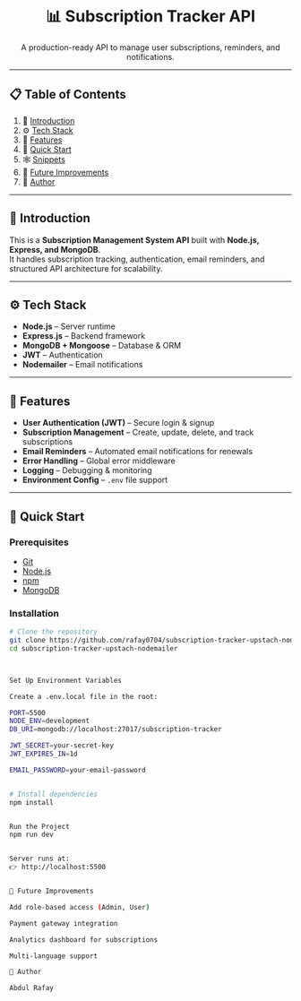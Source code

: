 <div align="center">
  <h1>📊 Subscription Tracker API</h1>
  <p>A production-ready API to manage user subscriptions, reminders, and notifications.</p>
</div>

---

## 📋 Table of Contents

1. 🤖 [Introduction](#introduction)  
2. ⚙️ [Tech Stack](#tech-stack)  
3. 🔋 [Features](#features)  
4. 🤸 [Quick Start](#quick-start)  
5. 🕸️ [Snippets](#snippets)  
6. 🚀 [Future Improvements](#future-improvements)  
7. 👤 [Author](#author)

---

## 🤖 Introduction

This is a **Subscription Management System API** built with **Node.js, Express, and MongoDB**.  
It handles subscription tracking, authentication, email reminders, and structured API architecture for scalability.

---

## ⚙️ Tech Stack

- **Node.js** – Server runtime  
- **Express.js** – Backend framework  
- **MongoDB + Mongoose** – Database & ORM  
- **JWT** – Authentication  
- **Nodemailer** – Email notifications  

---

## 🔋 Features

- **User Authentication (JWT)** – Secure login & signup  
- **Subscription Management** – Create, update, delete, and track subscriptions  
- **Email Reminders** – Automated email notifications for renewals  
- **Error Handling** – Global error middleware  
- **Logging** – Debugging & monitoring  
- **Environment Config** – `.env` file support  

---

## 🤸 Quick Start

### Prerequisites
- [Git](https://git-scm.com/)  
- [Node.js](https://nodejs.org/)  
- [npm](https://www.npmjs.com/)  
- [MongoDB](https://www.mongodb.com/)

### Installation

```bash
# Clone the repository
git clone https://github.com/rafay0704/subscription-tracker-upstach-nodemailer.git
cd subscription-tracker-upstach-nodemailer



Set Up Environment Variables

Create a .env.local file in the root:

PORT=5500
NODE_ENV=development
DB_URI=mongodb://localhost:27017/subscription-tracker

JWT_SECRET=your-secret-key
JWT_EXPIRES_IN=1d

EMAIL_PASSWORD=your-email-password


# Install dependencies
npm install


Run the Project
npm run dev


Server runs at:
👉 http://localhost:5500


🚀 Future Improvements

Add role-based access (Admin, User)

Payment gateway integration

Analytics dashboard for subscriptions

Multi-language support

👤 Author

Abdul Rafay
